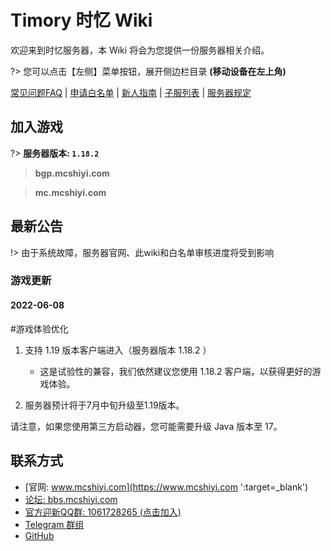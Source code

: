 
# Timory 时忆 Wiki

欢迎来到时忆服务器，本 Wiki 将会为您提供一份服务器相关介绍。  

?> 您可以点击【左侧】菜单按钮，展开侧边栏目录 **(移动设备在左上角)**

[常见问题FAQ](/zh-CN/guide/faq.md) | [申请白名单](/zh-CN/join/whitelist.md) | [新人指南](/zh-CN/guide/playerGuide.md) | [子服列表](/zh-CN/guide/serverInfo.md) |  [服务器规定](/zh-CN/join/rules.md) 

## 加入游戏

?> **服务器版本: ``1.18.2``**

>  **bgp.mcshiyi.com**    

>  **mc.mcshiyi.com**    

## 最新公告

!> 由于系统故障，服务器官网、此wiki和白名单审核进度将受到影响

### 游戏更新
#### 2022-06-08

#游戏体验优化

1. 支持 1.19 版本客户端进入（服务器版本 1.18.2 ）
    - 这是试验性的兼容，我们依然建议您使用 1.18.2 客户端，以获得更好的游戏体验。

2. 服务器预计将于7月中旬升级至1.19版本。

请注意，如果您使用第三方启动器，您可能需要升级 Java 版本至 17。


## 联系方式
- [官网: www.mcshiyi.com](https://www.mcshiyi.com ':target=_blank')
- [论坛: bbs.mcshiyi.com](https://bbs.mcshiyi.com ':target=_blank')
- [官方迎新QQ群: 1061728265 (点击加入)](https://jq.qq.com/?_wv=1027&k=5BSu3sX ':target=_blank')
- [Telegram 群组](https://t.me/joinchat/IdDH-Egtujuf1UzuCWznJw ':target=_blank')
- [GitHub](https://github.com/TimoryGroup ':target=_blank')
